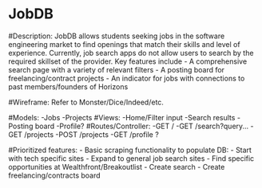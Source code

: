 # JobDB

#Description: 
JobDB allows students seeking jobs in the software engineering market to find openings that match their skills and level of experience. Currently, job search apps do not allow users to search by the required skillset of the provider. Key features include
	- A comprehensive search page with a variety of relevant filters
	- A posting board for freelancing/contract projects
	- An indicator for jobs with connections to past members/founders of Horizons

#Wireframe:
	Refer to Monster/Dice/Indeed/etc.

#Models:
	-Jobs
	-Projects
#Views:
	-Home/Filter input
	-Search results
	-Posting board
	-Profile?
#Routes/Controller:
	-GET /
	-GET /search?query...
	-GET /projects
	-POST /projects
	-GET /profile ?

#Prioritized features:
	- Basic scraping functionality to populate DB:
		- Start with tech specific sites
		- Expand to general job search sites
		- Find specific opportunities at Wealthfront/Breakoutlist
	- Create search
	- Create freelancing/contracts board

